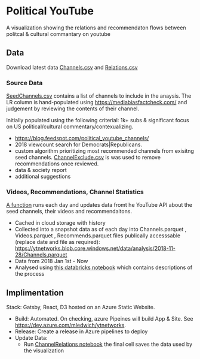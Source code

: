 # Political YouTube

A visualization showing the relations and recommendaton flows between politcal & cultural commantary on youtube

## Data

Download latest data 
[Channels.csv](https://ytnetworks.blob.core.windows.net/data/results/VisChannels.csv)
and [Relations.csv](https://ytnetworks.blob.core.windows.net/data/results/VisRelations.csv)

### Source Data
[SeedChannels.csv](Data/SeedChannels.csv) contains a list of channels to include in the anaysis. The LR column is hand-populated using https://mediabiasfactcheck.com/ and judgement by reviewing the contents of their channel. 

Initially populated using the following criterial: 1k+ subs & significant focus on US political/cultural commentary/contexualizing.

- https://blog.feedspot.com/political_youtube_channels/
- 2018 viewcount search for Democrats|Republicans.
- custom algorithm prioritizing most recommended channels from exisitng seed channels. [ChannelExclude.csv](Data/ChannelExclude.csv) is was used to remove recommendations once reviewed.
- data & society report
- additional suggestions

### Videos, Recommendations, Channel Statistics

[A function](App/YtFunctions/YtFunctions.cs) runs each day and updates data fromt he YouTube API about the seed channels, their videos and recommendaitons.
- Cached in cloud storage with history
- Collected into a snapshot data as of each day into Channels.parquet , Videos.parquet , Recommends.parquet files publically accesssable (replace date and file as required): https://ytnetworks.blob.core.windows.net/data/analysis/2018-11-28/Channels.parquet
- Data from 2018 Jan 1st - Now
- Analysed using [this databricks notebook](https://databricks-prod-cloudfront.cloud.databricks.com/public/4027ec902e239c93eaaa8714f173bcfc/5467014801025226/1340434901968186/7194280856364978/latest.html) which contains descriptions of the process

## Implimentation

Stack: Gatsby, React, D3 hosted on an Azure Static Website.

- Build: Automated. On checking, azure Pipeines will build App & Site. See https://dev.azure.com/mledwich/ytnetworks. 
- Release: Create a release in Azure pipelines to deploy
- Update Data: 
    - Run [ChannelRelations notebook](https://community.cloud.databricks.com/?o=5467014801025226#notebook/1340434901968186/command/1340434901968187) the final cell saves the data used by the visualization